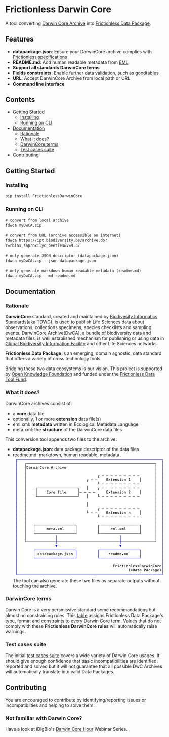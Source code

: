 # Frictionless Darwin Core
A tool converting [Darwin Core Archive](https://en.wikipedia.org/wiki/Darwin_Core_Archive) into [Frictionless Data Package](https://frictionlessdata.io/specs/data-package/).

## Features
* **datapackage.json**: Ensure your DarwinCore archive complies with [Frictionless specifications](https://frictionlessdata.io/specs/)
* **README.md**: Add human readable metadata from [EML](https://en.wikipedia.org/wiki/Ecological_Metadata_Language)
* **Support all standards DarwinCore terms**
* **Fields constraints**: Enable further data validation, such as [goodtables](https://github.com/frictionlessdata/goodtables-py)
* **URL**: Accept DarwinCore Archive from local path or URL
* **Command line interface**

## Contents
<!--TOC-->
* [Getting Started](#getting-started)
    * [Installing](#installing)
    * [Running on CLI](#running-on-cli)
* [Documentation](#documentation)
    * [Rationale](#rationale)
    * [What it does?](#what-it-does)
    * [DarwinCore terms](#darwincore-terms)
    * [Test cases suite](#test-cases-suite)
* [Contributing](#contributing)
<!--TOC-->

## Getting Started
### Installing
```
pip install FrictionlessDarwinCore
```

### Running on CLI

```
# convert from local archive
fdwca myDwCA.zip

# convert from URL (archive accessible on internet)
fdwca https://ipt.biodiversity.be/archive.do?r=rbins_saproxilyc_beetles&v=9.37

# only generate JSON descriptor (datapackage.json)
fdwca myDwCA.zip --json datapackage.json

# only generate markdown human readable metadata (readme.md)
fdwca myDwCA.zip --md readme.md
```

## Documentation
### Rationale
**DarwinCore** standard, created and maintained by [Biodivesity Informatics Standards(aka TDWG)](https://www.tdwg.org/), is used to publish Life Sciences data about observations, collections specimens, species checklists and sampling events. DarwinCore Archive(DwCA), a bundle of biodiversity data and metadata files, is well established mechanism for publishing or using data in [Global Biodiversity Information Facility](https://www.gbif.org/) and other Life Sciences networks.

**Frictionless Data Package** is an emerging, domain agnostic, data standard that offers a variety of cross technology tools.

Bridging these two data ecosystems is our vision. This project is supported by [Open Knowledge Foundation](https://okfn.org/) and funded under the [Frictionless Data Tool Fund](https://toolfund.frictionlessdata.io/).

### What it does?
DarwinCore archives consist of:
* a **core** data file
* optionally, 1 or more **extension** data file(s)
* eml.xml: **metadata** written in Ecological Metadata Language
* meta.xml: the **structure** of the DarwinCore data files

This conversion tool appends two files to the archive:
* **datapackage.json**: data package descriptor of the data files
* readme.md: markdown, human readable, metadata
![frictionless Darwin Core](fdwc.png)
The tool can also generate these two files as separate outputs without touching the archive.

### DarwinCore terms
Darwin Core is a very persmissive standard some recommandations but almost no constraining rules. This [table](https://github.com/andrejjh/FrictionlessDarwinCore/blob/master/data/fdwc_terms.csv) assigns Frictionless Data Package's type, format and constraints to every [Darwin Core term](https://dwc.tdwg.org/terms/).
Values that do not comply with these **Frictionless DarwinCore rules** will automatically raise warnings.

### Test cases suite
The initial [test cases suite](./testCases.md) covers a wide variety of Darwin Core usages. It should give enough confidence that basic incompatibilities are identified, reported and solved but it will not guarantee that all possible DwC Archives will automatically translate into valid Data Packages.

## Contributing
You are encouraged to contribute by identifying/reporting issues or incompatiblities and helping to solve them.

### Not familiar with Darwin Core?
Have a look at iDigBio's [Darwin Core Hour](https://www.idigbio.org/content/darwin-core-hour-webinar-series) Webinar Series.
